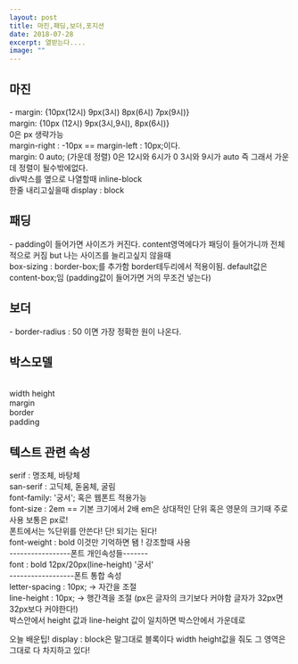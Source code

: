 ```yaml
---
layout: post
title: 마진,패딩,보더,포지션
date: 2018-07-28
excerpt: 열받는다....
image: ""
---
```


<div style="display: block;">
<p>
  <h2>마진</h2> - margin: {10px(12시) 9px(3시) 8px(6시) 7px(9시)} <br/>
         margin: {10px (12시) 9px(3시,9시), 8px(6시)} <br/>
         0은 px 생략가능 <br/>
         margin-right : -10px == margin-left : 10px;이다. <br/>
         margin: 0 auto; (가운데 정렬) 0은 12시와 6시가 0 3시와 9시가 auto 즉 그래서 가운데 정렬이 될수밖에없다. <br/>
         div박스를 옆으로 나열할때 inline-block <br/>
         한줄 내리고싶을때 display : block <br/>
  </p>
<div>
<div style="display: block;">
  <p>
  <h2>패딩</h2> - padding이 들어가면 사이즈가 커진다. content영역에다가 패딩이 들어가니까 전체적으로 커짐
        but 나는 사이즈를 늘리고싶지 않을때 <br/>
        box-sizing : border-box;를 추가함 border테두리에서 적용이됨. default값은 content-box;임
        (padding값이 들어가면 거의 무조건 넣는다)</br>
  </p>
 </div>
<div style="display: block;">
  <p>
 <h2>보더</h2> - border-radius : 50 이면 가장 정확한 원이 나온다.</br>
  </p>
 </div>
<div style="display: block;">
  <p>
  <h2> 박스모델 </h2> </br>
 width height</br>
 margin</br>
 border</br>
 padding</br>
  </p>
</div>

<div style="display: block;">
  <p>
  <h2>텍스트 관련 속성</h2>
    serif : 명조체, 바탕체 </br>
    san-serif : 고딕체, 돋움체, 굴림 </br>
    font-family: '궁서'; 혹은 웹폰트 적용가능</br>
    font-size : 2em == 기본 크기에서 2배 em은 상대적인 단위 혹은 영문의 크기때 주로 사용 보통은 px로!</br>
                폰트에서는 %단위를 안쓴다! 단! 되기는 된다!</br>
    font-weight : bold 이것만 기억하면 됌 ! 강조할때 사용</br>
    -----------------폰트 개인속성들-------</br>
    font : bold 12px/20px(line-height) '궁서' </br>
    ------------------폰트 통합 속성</br>
    letter-spacing : 10px; -> 자간을 조절</br>
    line-height : 10px; -> 행간격을 조절 (px은 글자의 크기보다 커야함 글자가 32px면 32px보다 커야한다!) </br>
                  박스안에서 height 값과 line-height 값이 일치하면 박스안에서 가운데로 
  </p>
</div>
<div style="display: block;">
  <p>
    오늘 배운팁! display : block은 말그대로 블록이다
  width height값을 줘도 그 영역은 그대로 다 차지하고 있다! 
  </p>
</div>
